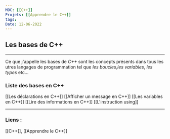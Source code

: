 ```yaml
---
MOC: [[C++]]
Projets: [[Apprendre le C++]]
tags:
Date: 12-06-2022
---
```


## Les bases de C++

---

Ce que j'appelle les bases de *C++* sont les concepts présents dans tous les utres langages de programmation tel que *les boucles*,*les variables*, *les types* etc...

### Liste des bases en C++

[[Les déclarations en C++]]
[[Afficher un message en C++]]
[[Les variables en C++]]
[[Lire des informations en C++]]
[[L'instruction using]]


---
### Liens :

[[C++]], [[Apprendre le C++]]